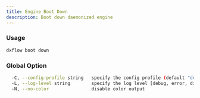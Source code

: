 ```yaml
---
title: Engine Boot Down 
description: Boot down daemonized engine
---
```


### Usage

```bash
dxflow boot down
```

### Global Option

```bash
  -C, --config-profile string   specify the config profile (default "default")
  -L, --log-level string        specify the log level [debug, error, disabled] (default "disabled")
  -N, --no-color                disable color output
```

